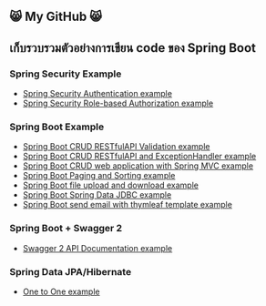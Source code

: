 ## :smile_cat: My GitHub :smile_cat:
## เก็บรวบรวมตัวอย่างการเขียน code ของ Spring Boot
<!--
**dsakda/dsakda** is a ✨ _special_ ✨ repository because its `README.md` (this file) appears on your GitHub profile.

Here are some ideas to get you started:

- 🔭 I’m currently working on ...
- 🌱 I’m currently learning ...
- 👯 I’m looking to collaborate on ...
- 🤔 I’m looking for help with ...
- 💬 Ask me about ...
- 📫 How to reach me: ...
- 😄 Pronouns: ...
- ⚡ Fun fact: ...
-->
### Spring Security Example
* [Spring Security Authentication example](https://github.com/dsakda/spring-security-authentication-example)
* [Spring Security Role-based Authorization example](https://github.com/dsakda/spring-security-role-bases-example)

### Spring Boot Example
* [Spring Boot CRUD RESTfulAPI Validation example](https://github.com/dsakda/spring-boot-restfulapi-validation-example)
* [Spring Boot CRUD RESTfulAPI and ExceptionHandler example](https://github.com/dsakda/spring-boot-crud-restfulapi-and-exceptionhandler-example)
* [Spring Boot CRUD web application with Spring MVC example](https://github.com/dsakda/Spring-Boot-crud-springmvc-example)
* [Spring Boot Paging and Sorting example](https://github.com/dsakda/spring-boot-paging-and-sorting-example)
* [Spring Boot file upload and download example](https://github.com/dsakda/spring-boot-file-upload-and-download-example)
* [Spring Boot Spring Data JDBC example](https://github.com/dsakda/spring-boot-crud-jdbc-example)
* [Spring Boot send email with thymleaf template example](https://github.com/dsakda/spring-boot-send-email-with-thymleaf-template-example)

### Spring Boot + Swagger 2
* [Swagger 2 API Documentation example](https://github.com/dsakda/swagger2-api-documentation-example)

### Spring Data JPA/Hibernate
* [One to One example](https://github.com/dsakda/spring-data-jpa-hibernate-one-to-one-example)

